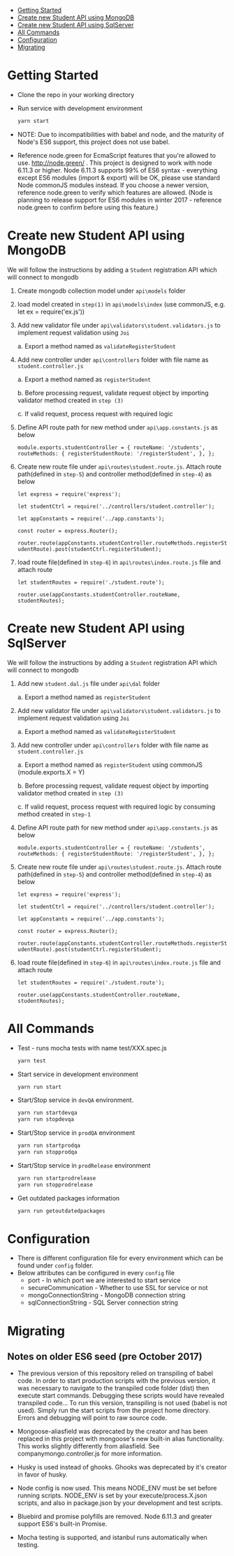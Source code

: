 <!-- TOC -->

- [Getting Started](#getting-started)
- [Create new Student API using MongoDB](#create-new-student-api-using-mongodb)
- [Create new Student API using SqlServer](#create-new-student-api-using-sqlserver)
- [All Commands](#all-commands)
- [Configuration](#configuration)
- [Migrating](#migrating)

<!-- /TOC -->

# Getting Started

- Clone the repo in your working directory

- Run service with development environment
  ```bash
  yarn start
  ```

- NOTE: Due to incompatibilities with babel and node, and the maturity of Node's ES6 support, this project does not use babel.

- Reference node.green for EcmaScript features that you're allowed to use. http://node.green/ . This project is designed to work with node 6.11.3 or higher. Node 6.11.3 supports 99% of ES6 syntax - everything except ES6 modules (import & export) will be OK, please use standard Node commonJS modules instead. If you choose a newer version, reference node.green to verify which features are allowed. (Node is planning to release support for ES6 modules in winter 2017 - reference node.green to confirm before using this feature.)

# Create new Student API using MongoDB

We will follow the instructions by adding a `Student` registration API which will connect to mongodb

1. Create mongodb collection model under `api\models` folder

2. load model created in `step(1)` in `api\models\index` (use commonJS, e.g. let ex = require('ex.js'))

3. Add new validator file under `api\validators\student.validators.js` to implement request validation using `Joi`

   a. Export a method named as `validateRegisterStudent`

4. Add new controller under `api\controllers` folder with file name as `student.controller.js`

   a. Export a method named as `registerStudent`

   b. Before processing request, validate request object by importing validator method created in `step (3)`

   c. If valid request, process request with required logic

5. Define API route path for new method under `api\app.constants.js` as below

   `module.exports.studentController = {
      routeName: '/students',
      routeMethods: {
        registerStudentRoute: '/registerStudent',
      },
    };`

6. Create new route file under `api\routes\student.route.js`. Attach route path(defined in `step-5`) and controller method(defined in `step-4`) as below

    `let express = require('express');`

    `let studentCtrl = require('../controllers/student.controller');`

    `let appConstants = require('../app.constants');`

    `const router = express.Router();`

    `router.route(appConstants.studentController.routeMethods.registerStudentRoute).post(studentCtrl.registerStudent);`

7.  load route file(defined in `step-6`) in `api\routes\index.route.js` file and attach route

    `let studentRoutes = require('./student.route');`

    `router.use(appConstants.studentController.routeName, studentRoutes);`

# Create new Student API using SqlServer

We will follow the instructions by adding a `Student` registration API which will connect to mongodb

1. Add new `student.dal.js` file under `api\dal` folder

   a. Export a method named as `registerStudent`

2. Add new validator file under `api\validators\student.validators.js` to implement request validation using `Joi`

   a. Export a method named as `validateRegisterStudent`

3. Add new controller under `api\controllers` folder with file name as `student.controller.js`

   a. Export a method named as `registerStudent` using commonJS (module.exports.X = Y)

   b. Before processing request, validate request object by importing validator method created in `step (3)`

   c. If valid request, process request with required logic by consuming method created in `step-1`

4. Define API route path for new method under `api\app.constants.js` as below

   `module.exports.studentController = {
      routeName: '/students',
      routeMethods: {
        registerStudentRoute: '/registerStudent',
      },
    };`

5. Create new route file under `api\routes\student.route.js`. Attach route path(defined in `step-5`) and controller method(defined in `step-4`) as below

    `let express = require('express');`

    `let studentCtrl = require('../controllers/student.controller');`

    `let appConstants = require('../app.constants');`

    `const router = express.Router();`

    `router.route(appConstants.studentController.routeMethods.registerStudentRoute).post(studentCtrl.registerStudent);`

6.  load route file(defined in `step-6`) in `api\routes\index.route.js` file and attach route

    `let studentRoutes = require('./student.route');`

    `router.use(appConstants.studentController.routeName, studentRoutes);`

# All Commands
- Test - runs mocha tests with name test/XXX.spec.js
  ```bash
  yarn test
  ```
- Start service in development environment
  ```bash
  yarn run start
  ```
- Start/Stop service in `devQA` environment.
  ```bash
  yarn run startdevqa
  yarn run stopdevqa
  ```
- Start/Stop service in `prodQA` environment
  ```bash
  yarn run startprodqa
  yarn run stopprodqa
  ```
- Start/Stop service in `prodRelease` environment
  ```bash
  yarn run startprodrelease
  yarn run stopprodrelease
  ```
- Get outdated packages information
  ```bash
  yarn run getoutdatedpackages
  ```

# Configuration

- There is different configuration file for every environment which can be found under `config` folder.
- Below attributes can be configured in every `config` file
  - port - In which port we are interested to start service
  - secureCommunication - Whether to use SSL for service or not
  - mongoConnectionString - MongoDB connection string
  - sqlConnectionString - SQL Server connection string

# Migrating
## Notes on older ES6 seed (pre October 2017)

- The previous version of this repository relied on transpiling of babel code. In order to start production scripts with the previous version, it was necessary to navigate to the transpiled code folder (dist) then execute start commands. Debugging these scripts would have revealed transpiled code... To run this version, transpiling is not used (babel is not used). Simply run the start scripts from the project home directory. Errors and debugging will point to raw source code.

- Mongoose-aliasfield was deprecated by the creator and has been replaced in this project with mongoose's new built-in alias functionality. This works slightly differently from aliasfield. See companymongo.controller.js for more information.

- Husky is used instead of ghooks. Ghooks was deprecated by it's creator in favor of husky.

- Node config is now used. This means NODE_ENV must be set before running scripts. NODE_ENV is set by your execute/process.X.json scripts, and also in package.json by your development and test scripts.

- Bluebird and promise polyfills are removed. Node 6.11.3 and greater support ES6's built-in Promise.

- Mocha testing is supported, and istanbul runs automatically when testing.
